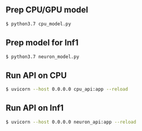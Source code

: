 ## Prep CPU/GPU model
```bash
$ python3.7 cpu_model.py
```

## Prep model for Inf1
```bash
$ python3.7 neuron_model.py
```

## Run API on CPU
```bash
$ uvicorn --host 0.0.0.0 cpu_api:app --reload
```

## Run API on Inf1
```bash
$ uvicorn --host 0.0.0.0 neuron_api:app --reload
```
